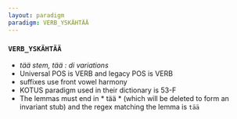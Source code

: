 ```yaml
---
layout: paradigm
paradigm: VERB_YSKÄHTÄÄ
---
```

### ` VERB_YSKÄHTÄÄ `

* _tää stem, tää : di variations_
* Universal POS is VERB and legacy POS is VERB
* suffixes use front vowel harmony
* KOTUS paradigm used in their dictionary is 53-F
* The lemmas must end in * tää * (which will be deleted to form an invariant stub) and the regex matching the lemma is ` tää `
